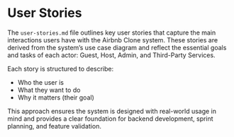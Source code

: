 # User Stories

The `user-stories.md` file outlines key user stories that capture the main interactions users have with the Airbnb Clone system. These stories are derived from the system’s use case diagram and reflect the essential goals and tasks of each actor: Guest, Host, Admin, and Third-Party Services.

Each story is structured to describe:
- Who the user is
- What they want to do
- Why it matters (their goal)

This approach ensures the system is designed with real-world usage in mind and provides a clear foundation for backend development, sprint planning, and feature validation.

